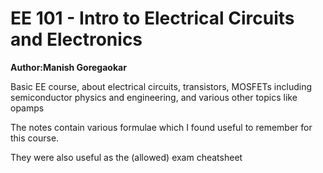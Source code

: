 EE 101 - Intro to Electrical Circuits and Electronics
========

**Author:Manish Goregaokar**

Basic EE course, about electrical circuits, transistors, MOSFETs including semiconductor physics and engineering, and various other topics like opamps

The notes contain various formulae which I found useful to remember for this course.

They were also useful as the (allowed) exam cheatsheet



